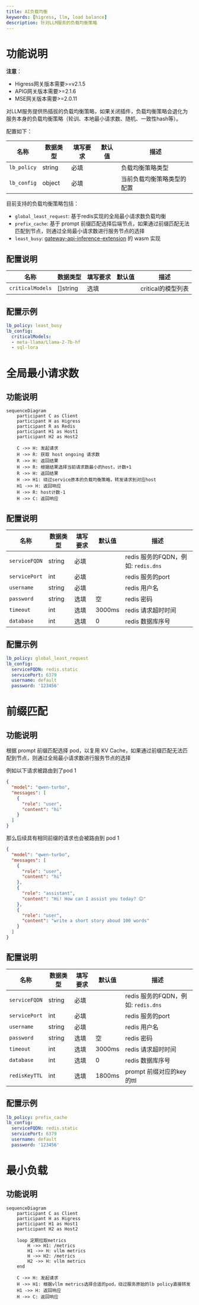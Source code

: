 ```yaml
---
title: AI负载均衡
keywords: [higress, llm, load balance]
description: 针对LLM服务的负载均衡策略
---
```


# 功能说明

**注意**：
- Higress网关版本需要>=v2.1.5
- APIG网关版本需要>=2.1.6
- MSE网关版本需要>=2.0.11

对LLM服务提供热插拔的负载均衡策略，如果关闭插件，负载均衡策略会退化为服务本身的负载均衡策略（轮训、本地最小请求数、随机、一致性hash等）。

配置如下：

| 名称                | 数据类型         | 填写要求          | 默认值       | 描述                                 |
|--------------------|-----------------|------------------|-------------|-------------------------------------|
| `lb_policy`      | string          | 必填              |             | 负载均衡策略类型    |
| `lb_config`      | object          | 必填              |             | 当前负载均衡策略类型的配置    |

目前支持的负载均衡策略包括：
- `global_least_request`: 基于redis实现的全局最小请求数负载均衡
- `prefix_cache`: 基于 prompt 前缀匹配选择后端节点，如果通过前缀匹配无法匹配到节点，则通过全局最小请求数进行服务节点的选择
- `least_busy`: [gateway-api-inference-extension](https://github.com/kubernetes-sigs/gateway-api-inference-extension/blob/main/README.md) 的 wasm 实现

## 配置说明

| 名称                | 数据类型         | 填写要求          | 默认值       | 描述                                 |
|--------------------|-----------------|------------------|-------------|-------------------------------------|
| `criticalModels`      | []string          | 选填              |             | critical的模型列表    |

## 配置示例

```yaml
lb_policy: least_busy
lb_config:
  criticalModels:
  - meta-llama/Llama-2-7b-hf
  - sql-lora
```

# 全局最小请求数
## 功能说明

```mermaid
sequenceDiagram
	participant C as Client
	participant H as Higress
	participant R as Redis
	participant H1 as Host1
	participant H2 as Host2

	C ->> H: 发起请求
	H ->> R: 获取 host ongoing 请求数
	R ->> H: 返回结果
	H ->> R: 根据结果选择当前请求数最小的host，计数+1
	R ->> H: 返回结果
	H ->> H1: 绕过service原本的负载均衡策略，转发请求到对应host
	H1 ->> H: 返回响应
	H ->> R: host计数-1
	H ->> C: 返回响应
```

## 配置说明

| 名称                | 数据类型         | 填写要求          | 默认值       | 描述                                 |
|--------------------|-----------------|------------------|-------------|-------------------------------------|
| `serviceFQDN`      | string          | 必填              |             | redis 服务的FQDN，例如: `redis.dns`    |
| `servicePort`      | int             | 必填              |             | redis 服务的port                      |
| `username`         | string          | 必填              |             | redis 用户名                         |
| `password`         | string          | 选填              | 空          | redis 密码                           |
| `timeout`          | int             | 选填              | 3000ms      | redis 请求超时时间                    |
| `database`         | int             | 选填              | 0           | redis 数据库序号                      |

## 配置示例

```yaml
lb_policy: global_least_request
lb_config:
  serviceFQDN: redis.static
  servicePort: 6379
  username: default
  password: '123456'
```

# 前缀匹配
## 功能说明
根据 prompt 前缀匹配选择 pod，以复用 KV Cache，如果通过前缀匹配无法匹配到节点，则通过全局最小请求数进行服务节点的选择

例如以下请求被路由到了pod 1

```json
{
  "model": "qwen-turbo",
  "messages": [
    {
      "role": "user",
      "content": "hi"
    }
  ]
}
```

那么后续具有相同前缀的请求也会被路由到 pod 1
```json
{
  "model": "qwen-turbo",
  "messages": [
    {
      "role": "user",
      "content": "hi"
    },
    {
      "role": "assistant",
      "content": "Hi! How can I assist you today? 😊"
    },
    {
      "role": "user",
      "content": "write a short story aboud 100 words"
    }
  ]
}
```

## 配置说明

| 名称                | 数据类型         | 填写要求          | 默认值       | 描述                                 |
|--------------------|-----------------|------------------|-------------|-------------------------------------|
| `serviceFQDN`      | string          | 必填              |             | redis 服务的FQDN，例如: `redis.dns`    |
| `servicePort`      | int             | 必填              |             | redis 服务的port                      |
| `username`         | string          | 必填              |             | redis 用户名                         |
| `password`         | string          | 选填              | 空          | redis 密码                           |
| `timeout`          | int             | 选填              | 3000ms      | redis 请求超时时间                    |
| `database`         | int             | 选填              | 0           | redis 数据库序号                      |
| `redisKeyTTL`      | int             | 选填              | 1800ms      | prompt 前缀对应的key的ttl             |

## 配置示例

```yaml
lb_policy: prefix_cache
lb_config:
  serviceFQDN: redis.static
  servicePort: 6379
  username: default
  password: '123456'
```

# 最小负载
## 功能说明

```mermaid
sequenceDiagram
	participant C as Client
	participant H as Higress
	participant H1 as Host1
	participant H2 as Host2

	loop 定期拉取metrics
		H ->> H1: /metrics
		H1 ->> H: vllm metrics
		H ->> H2: /metrics
		H2 ->> H: vllm metrics
	end

	C ->> H: 发起请求
	H ->> H1: 根据vllm metrics选择合适的pod，绕过服务原始的lb policy直接转发
	H1 ->> H: 返回响应
	H ->> C: 返回响应
```

<!-- pod选取流程图如下：

![](https://github.com/kubernetes-sigs/gateway-api-inference-extension/blob/main/docs/scheduler-flowchart.png) -->